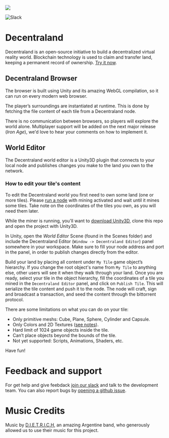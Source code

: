 ![](https://raw.githubusercontent.com/decentraland/web/gh-pages/img/banner.png)

![Slack](https://rauchg-slackin-ueglzmcnsv.now.sh/badge.svg)

# Decentraland
Decentraland is an open-source initiative to build a decentralized virtual reality world. Blockchain technology is used to claim and transfer land, keeping a permanent record of ownership. [Try it now](https://decentraland.org/app/).


## Decentraland Browser
The browser is built using Unity and its amazing WebGL compilation, so it can run on every modern web browser.

The player’s surroundings are instantiated at runtime. This is done by fetching the file content of each tile from a Decentraland node.

There is no communication between browsers, so players will explore the world alone. Multiplayer support will be added on the next major release (*Iron Age*), we'd love to hear your comments on how to implement it.


## World Editor

The Decentraland world editor is a Unity3D plugin that connects to your local node and publishes changes you make to the land you own to the network.

### How to edit your tile's content
To edit the Decentraland world you first need to own some land (one or more tiles). Please [run a node](https://github.com/decentraland/decentraland-node) with mining activated and wait until it mines some tiles. Take note on the coordinates of the tiles you own, as you will need them later. 

While the miner is running, you'll want to [download Unity3D](https://unity3d.com/get-unity/download), clone this repo and open the project with Unity3D.

In Unity, open the *World Editor* Scene (found in the Scenes folder) and include the Decentraland Editor (`Window -> Decentraland Editor`) panel somewhere in your workspace. Make sure to fill your node address and port in the panel, in order to publish changes directly from the editor.

Build your land by placing all content under `My Tile` game object’s hierarchy. If you change the root object's name from `My Tile` to anything else, other users will see it when they walk through your land. Once you are ready, select your tile in the object hierarchy, fill the coordinates of a tile you mined in the `Decentraland Editor` panel, and click on `Publish Tile`. This will serialize the tile content and push it to the node. The node will craft, sign and broadcast a transaction, and seed the content through the bittorrent protocol.

There are some limitations on what you can do on your tile:

* Only primitive meshs: Cube, Plane, Sphere, Cylinder and Capsule.
* Only Colors and 2D Textures ([see notes](./docs/EDITOR.md)).
* Hard limit of 1024 game objects inside the tile.
* Can’t place objects beyond the bounds of the tile.
* Not yet supported: Scripts, Animations, Shaders, etc.

Have fun!

# Feedback and support
For get help and give feebdack [join our slack](https://rauchg-slackin-ueglzmcnsv.now.sh/) and talk to the development team. You can also report bugs by [opening a github issue](https://github.com/decentraland/bronzeage-editor/issues/new).


# Music Credits
Music by [D.I.E.T.R.I.C.H](http://www.d-i-e-t-r-i-c-h.com/), an amazing Argentine band, who generously allowed us to use their music for this project.

